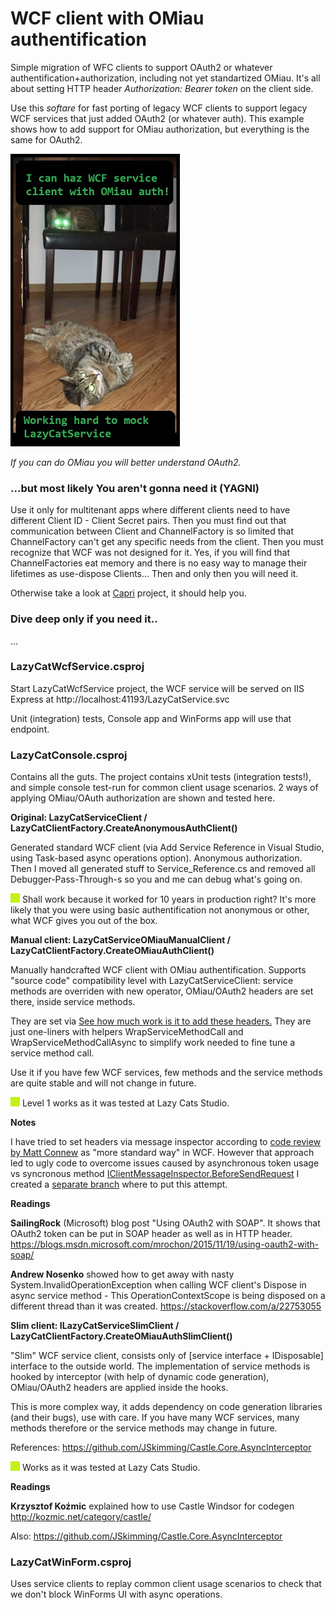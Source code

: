 # WCF client with OMiau authentification
Simple migration of WFC clients to support OAuth2 or whatever authentification+authorization,
including not yet standartized OMiau. It's all about setting
HTTP header _Authorization: Bearer token_ on the client side.

Use this _softare_ for fast porting of legacy WCF clients to support legacy WCF services that just
added OAuth2 (or whatever auth).
This example shows how to add support for OMiau authorization, but everything is
the same for OAuth2.

![In Lazy Cats Studio office](./AssEtc-s/WcfOMiau.jpg)

_If you can do OMiau you will better understand OAuth2._

### ...but most likely You aren't gonna need it (YAGNI)

Use it only for multitenant apps where different clients need to have different
Client ID - Client Secret pairs. Then you must find out that communication between
Client and ChannelFactory is so limited that ChannelFactory can't get any specific
needs from the client. Then you must recognize that WCF was not designed for it.
Yes, if you will find that ChannelFactories eat memory and there is no easy way
to manage their lifetimes as use-dispose Clients...
Then and only then you will need it.

Otherwise take a look at [Capri](https://github.com/mconnew/Capri) project, it should help you.

### Dive deep only if you need it..
...

### LazyCatWcfService.csproj
Start LazyCatWcfService project, the WCF service will be served on IIS Express at
http://localhost:41193/LazyCatService.svc

Unit (integration) tests, Console app and WinForms app will use that endpoint.

### LazyCatConsole.csproj
Contains all the guts.
The project contains xUnit tests (integration tests!), and simple console test-run
for common client usage scenarios.
2 ways of applying OMiau/OAuth authorization are shown and tested here.

__Original: LazyCatServiceClient / LazyCatClientFactory.CreateAnonymousAuthClient()__

Generated standard WCF client (via Add Service Reference in Visual Studio,
using Task-based async operations option). Anonymous authorization.
Then I moved all generated stuff to Service_Reference.cs and removed all
Debugger-Pass-Through-s so you and me can debug what's going on.

![](./AssEtc-s/green-box.png) Shall work because it worked for 10 years in production right?
It's more likely that you were using basic authentification not anonymous or other,
what WCF gives you out of the box.

__Manual client: LazyCatServiceOMiauManualClient / LazyCatClientFactory.CreateOMiauAuthClient()__

Manually handcrafted WCF client with OMiau authentification. Supports "source code" 
compatibility level with LazyCatServiceClient: service methods are overriden
with new operator, OMiau/OAuth2 headers are set there, inside service methods.

They are set via 
[See how much work is it to add these headers.](src/LazyCatWcfService/LazyCatConsole/LazyCatServiceOMiauManualClient.cs)
They are just one-liners with helpers WrapServiceMethodCall and WrapServiceMethodCallAsync to simplify work
needed to fine tune a service method call.

Use it if you have few WCF services, few methods and the service
methods are quite stable and will not change in future.

![](./AssEtc-s/green-box.png) Level 1 works as it was tested at Lazy Cats Studio.

__Notes__

I have tried to set headers via message inspector according to
[code review by Matt Connew](https://github.com/dotnet/wcf/issues/3472#issuecomment-478127943)
as "more standard way" in WCF. However that approach led to ugly code to overcome issues caused
by asynchronous token usage vs syncronous method
[IClientMessageInspector.BeforeSendRequest](https://docs.microsoft.com/en-us/dotnet/api/system.servicemodel.dispatcher.iclientmessageinspector.beforesendrequest?view=netframework-4.7.2)
I created a [separate branch](https://github.com/r-pankevicius/WcfClientWithOMiauAuthentification/tree/Pass-token-via-message-inspector)
where to put this attempt.

__Readings__

__SailingRock__ (Microsoft) blog post "Using OAuth2 with SOAP". It shows that OAuth2 token can be put
in SOAP header as well as in HTTP header.
https://blogs.msdn.microsoft.com/mrochon/2015/11/19/using-oauth2-with-soap/

__Andrew Nosenko__ showed how to get away with nasty System.InvalidOperationException when calling WCF client's
Dispose in async service method - This OperationContextScope is being disposed on a different thread than it was created.
https://stackoverflow.com/a/22753055

__Slim client: ILazyCatServiceSlimClient / LazyCatClientFactory.CreateOMiauAuthSlimClient()__

"Slim" WCF service client, consists only of [service interface + IDisposable] interface to
the outside world. The implementation of service methods is hooked by interceptor
(with help of dynamic code generation), OMiau/OAuth2 headers are applied inside the hooks.

This is more complex way, it adds dependency on code generation libraries (and their bugs), use with care.
If you have many WCF services, many methods therefore or the service methods may change in future.

References:
https://github.com/JSkimming/Castle.Core.AsyncInterceptor

![](./AssEtc-s/green-box.png) Works as it was tested at Lazy Cats Studio.

__Readings__

__Krzysztof Koźmic__ explained how to use Castle Windsor for codegen
http://kozmic.net/category/castle/

Also: https://github.com/JSkimming/Castle.Core.AsyncInterceptor

### LazyCatWinForm.csproj
Uses service clients to replay common client usage scenarios to check that
we don't block WinForms UI with async operations.



